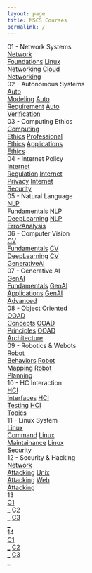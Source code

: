 ```yaml
---
layout: page
title: MSCS Courses
permalink: /
---
```


<div class="block" style="grid-template-columns: 1fr 1fr;">
  <div class="btn text">
    <div class="btn name">01 - Network Systems</div>
    <div class="row" style="grid-template-columns: 1fr 1fr 1fr;">
      <a href="/02-MSCS/MSCS01/" class="btn box1">Network<br>Foundations</a>
      <a href="/02-MSCS/MSCS02/" class="btn box1">Linux<br>Networking</a>
      <a href="/02-MSCS/MSCS03/" class="btn box1">Cloud<br>Networking</a>
    </div>
  </div>
  <div class="btn text">
    <div class="btn name">02 - Autonomous Systems</div>
    <div class="row" style="grid-template-columns: 1fr 1fr 1fr;">
      <a href="/02-MSCS/MSCS04/" class="btn box1">Auto<br>Modeling</a>
      <a href="/02-MSCS/MSCS05/" class="btn box1">Auto<br>Requirement</a>
      <a href="/02-MSCS/MSCS06/" class="btn box1">Auto<br>Verification</a>
    </div>
  </div>
</div>

<div class="block" style="grid-template-columns: 1fr 1fr;">
  <div class="btn text">
    <div class="btn name">03 - Computing Ethics</div>
    <div class="row" style="grid-template-columns: 1fr 1fr 1fr;">
      <a href="/02-MSCS/MSCS07/" class="btn box2">Computing<br>Ethics</a>
      <a href="/02-MSCS/MSCS08/" class="btn box2">Professional<br>Ethics</a>
      <a href="/02-MSCS/MSCS09/" class="btn box2">Applications<br>Ethics</a>
    </div>
  </div>
  <div class="btn text">
    <div class="btn name">04 - Internet Policy</div>
    <div class="row" style="grid-template-columns: 1fr 1fr 1fr;">
      <a href="/02-MSCS/MSCS10/" class="btn box2">Internet<br>Regulation</a>
      <a href="/02-MSCS/MSCS11/" class="btn box2">Internet<br>Privacy</a>
      <a href="/02-MSCS/MSCS12/" class="btn box2">Internet<br>Security</a>
    </div>
  </div>
</div>

<div class="block" style="grid-template-columns: 1fr 1fr;">
  <div class="btn text">
    <div class="btn name">05 - Natural Language</div>
    <div class="row" style="grid-template-columns: 1fr 1fr 1fr;">
      <a href="/02-MSCS/MSCS13/" class="btn box1">NLP<br>Fundamentals</a>
      <a href="/02-MSCS/MSCS14/" class="btn box1">NLP<br>DeepLearning</a>
      <a href="/02-MSCS/MSCS15/" class="btn box1">NLP<br>ErrorAnalysis</a>
    </div>
  </div>
  <div class="btn text">
    <div class="btn name">06 - Computer Vision</div>
    <div class="row" style="grid-template-columns: 1fr 1fr 1fr;">
      <a href="/02-MSCS/MSCS16/" class="btn box1">CV<br>Fundamentals</a>
      <a href="/02-MSCS/MSCS17/" class="btn box1">CV<br>DeepLearning</a>
      <a href="/02-MSCS/MSCS18/" class="btn box1">CV<br>GenerativeAI</a>
    </div>
  </div>
</div>

<div class="block" style="grid-template-columns: 1fr 1fr;">
  <div class="btn text">
    <div class="btn name">07 - Generative AI</div>
    <div class="row" style="grid-template-columns: 1fr 1fr 1fr;">
      <a href="/02-MSCS/MSCS19/" class="btn box2">GenAI<br>Fundamentals</a>
      <a href="/02-MSCS/MSCS20/" class="btn box2">GenAI<br>Applications</a>
      <a href="/02-MSCS/MSCS21/" class="btn box2">GenAI<br>Advanced</a>
    </div>
  </div>
  <div class="btn text">
    <div class="btn name">08 - Object Oriented</div>
    <div class="row" style="grid-template-columns: 1fr 1fr 1fr;">
      <a href="/02-MSCS/MSCS22/" class="btn box2">OOAD<br>Concepts</a>
      <a href="/02-MSCS/MSCS23/" class="btn box2">OOAD<br>Principles</a>
      <a href="/02-MSCS/MSCS24/" class="btn box2">OOAD<br>Architecture</a>
    </div>
  </div>
</div>

<div class="block" style="grid-template-columns: 1fr 1fr;">
  <div class="btn text">
    <div class="btn name">09 - Robotics & Webots</div>
    <div class="row" style="grid-template-columns: 1fr 1fr 1fr;">
      <a href="/02-MSCS/MSCS25/" class="btn box1">Robot<br>Behaviors</a>
      <a href="/02-MSCS/MSCS26/" class="btn box1">Robot<br>Mapping</a>
      <a href="/02-MSCS/MSCS27/" class="btn box1">Robot<br>Planning</a>
    </div>
  </div>
  <div class="btn text">
    <div class="btn name">10 - HC Interaction</div>
    <div class="row" style="grid-template-columns: 1fr 1fr 1fr;">
      <a href="/02-MSCS/MSCS28/" class="btn box1">HCI<br>Interfaces</a>
      <a href="/02-MSCS/MSCS29/" class="btn box1">HCI<br>Testing</a>
      <a href="/02-MSCS/MSCS30/" class="btn box1">HCI<br>Topics</a>
    </div>
  </div>
</div>

<div class="block" style="grid-template-columns: 1fr 1fr;">
  <div class="btn text">
    <div class="btn name">11 - Linux System</div>
    <div class="row" style="grid-template-columns: 1fr 1fr 1fr;">
      <a href="/02-MSCS/MSCS31/" class="btn box2">Linux<br>Command</a>
      <a href="/02-MSCS/MSCS32/" class="btn box2">Linux<br>Maintainance</a>
      <a href="/02-MSCS/MSCS33/" class="btn box2">Linux<br>Security</a>
    </div>
  </div>
  <div class="btn text">
    <div class="btn name">12 - Security & Hacking</div>
    <div class="row" style="grid-template-columns: 1fr 1fr 1fr;">
      <a href="/02-MSCS/MSCS34/" class="btn box2">Network<br>Attacking</a>
      <a href="/02-MSCS/MSCS35/" class="btn box2">Unix<br>Attacking</a>
      <a href="/02-MSCS/MSCS36/" class="btn box2">Web<br>Attacking</a>
    </div>
  </div>
</div>

<div class="block" style="grid-template-columns: 1fr 1fr;">
  <div class="btn text">
    <div class="btn name">13</div>
    <div class="row" style="grid-template-columns: 1fr 1fr 1fr;">
      <a href="/#/" class="btn box1">C1<br>_</a>
      <a href="/#/" class="btn box1">C2<br>_</a>
      <a href="/#/" class="btn box1">C3<br>_</a>
    </div>
  </div>
  <div class="btn text">
    <div class="btn name">14</div>
    <div class="row" style="grid-template-columns: 1fr 1fr 1fr;">
      <a href="/#/" class="btn box1">C1<br>_</a>
      <a href="/#/" class="btn box1">C2<br>_</a>
      <a href="/#/" class="btn box1">C3<br>_</a>
    </div>
  </div>
</div>
